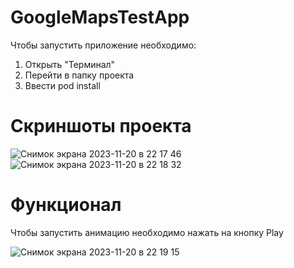 # GoogleMapsTestApp

Чтобы запустить приложение необходимо:
1) Открыть "Терминал"
2) Перейти в папку проекта
3) Ввести pod install

 # Скриншоты проекта
![Снимок экрана 2023-11-20 в 22 17 46](https://github.com/13gitboy37/GoogleMapsTestApp/assets/95681991/0672c1d2-de96-48ca-aa82-1526cd3b5399)
![Снимок экрана 2023-11-20 в 22 18 32](https://github.com/13gitboy37/GoogleMapsTestApp/assets/95681991/d9ae88a2-4d90-4702-9cab-c02d14710f58)

# Функционал
Чтобы запустить анимацию необходимо нажать на кнопку Play

![Снимок экрана 2023-11-20 в 22 19 15](https://github.com/13gitboy37/GoogleMapsTestApp/assets/95681991/bebbfc52-9b1e-42a2-8078-03d6c6121835)
